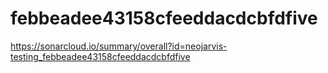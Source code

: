 # febbeadee43158cfeeddacdcbfdfive
https://sonarcloud.io/summary/overall?id=neojarvis-testing_febbeadee43158cfeeddacdcbfdfive
